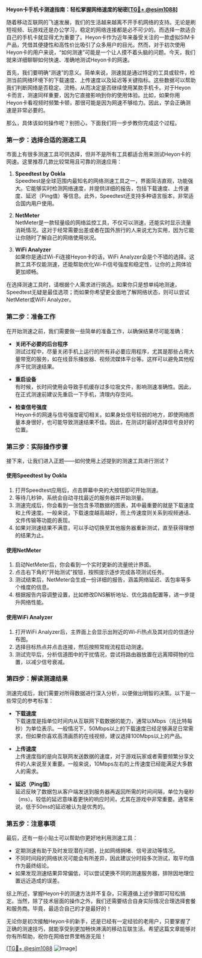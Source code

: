 **Heyon卡手机卡测速指南：轻松掌握网络速度的秘密[[TG💪+ @esim1088](https://t.me/s/esim1088)]**

随着移动互联网的飞速发展，我们的生活越来越离不开手机网络的支持。无论是刷短视频、玩游戏还是办公学习，稳定的网络连接都是必不可少的。而选择一款适合自己的手机卡就显得尤为重要了。Heyon卡作为近年来备受关注的一款虚拟SIM卡产品，凭借其便捷性和高性价比吸引了众多用户的目光。然而，对于初次使用Heyon卡的用户来说，“如何测速”可能是一个让人摸不着头脑的问题。今天，我们就来详细聊聊如何快速、准确地测试Heyon卡的网速。

首先，我们要明确“测速”的意义。简单来说，测速就是通过特定的工具或软件，检测当前网络环境下的下载速度、上传速度以及延迟等关键指标。这些数据可以帮助我们判断网络是否稳定、流畅，从而决定是否继续使用某款手机卡。对于Heyon卡而言，测速同样重要，因为它直接影响到你的使用体验。比如，如果你用Heyon卡看视频时频繁卡顿，那很可能是因为网速不够给力。因此，学会正确测速是非常必要的。

那么，具体该如何操作呢？别担心，下面我们将一步步教你完成这个过程。

### 第一步：选择合适的测速工具

市面上有很多测速工具可供选择，但并不是所有工具都适合用来测试Heyon卡的网速。这里推荐几款比较常用且可靠的测速应用：

1. **Speedtest by Ookla**  
   Speedtest是全球范围内最知名的网络测速工具之一，界面简洁直观，功能强大。它能够实时检测网络速度，并提供详细的报告，包括下载速度、上传速度、延迟（Ping值）等信息。此外，Speedtest还支持多种语言版本，非常适合国内用户使用。

2. **NetMeter**  
   NetMeter是一款轻量级的网络监控工具，不仅可以测速，还能实时显示流量消耗情况。这对于经常需要出差或者在国外旅行的人来说尤为实用，因为它能让你随时了解自己的网络使用状况。

3. **WiFi Analyzer**  
   如果你是通过Wi-Fi连接Heyon卡的话，WiFi Analyzer会是个不错的选择。这款工具不仅能测速，还能帮助优化Wi-Fi信号强度和稳定性，让你的上网体验更加顺畅。

在选择测速工具时，请根据个人需求进行挑选。如果你只是想单纯地测速，Speedtest无疑是最佳选项；而如果你希望更全面地了解网络状态，则可以尝试NetMeter或WiFi Analyzer。

### 第二步：准备工作

在开始测速之前，我们需要做一些简单的准备工作，以确保结果尽可能准确：

- **关闭不必要的后台程序**  
  测试过程中，尽量关闭手机上运行的所有非必要应用程序，尤其是那些占用大量带宽的服务，如在线音乐播放器、视频流媒体平台等。这样可以避免其他程序干扰测速结果。

- **重启设备**  
  有时候，长时间使用会导致手机缓存过多垃圾文件，影响测速准确性。因此，在正式测速前建议先重启一下手机，清理内存空间。

- **检查信号强度**  
  Heyon卡的网速与信号强度密切相关。如果身处信号较弱的地方，即使网络质量本身很好，也可能导致测速结果不佳。因此，在测试时最好选择信号良好的位置。

### 第三步：实际操作步骤

接下来，让我们进入正题——如何使用上述提到的测速工具进行测试？

#### 使用Speedtest by Ookla

1. 打开Speedtest应用后，点击屏幕中央的大按钮即可开始测速。
2. 等待几秒钟，系统会自动寻找最近的服务器并开始测量。
3. 测速完成后，你会看到一张包含多项数据的图表，其中最重要的就是下载速度和上传速度。一般来说，下载速度越高越好，而上传速度则关系到视频通话、文件传输等功能的表现。
4. 如果对测速结果不满意，可以手动切换至其他服务器重新测试，直至获得理想的结果为止。

#### 使用NetMeter

1. 启动NetMeter后，你会看到一个实时更新的流量统计界面。
2. 点击右下角的“开始测试”按钮，按照提示逐步完成各项测试任务。
3. 测试结束后，NetMeter会生成一份详细的报告，涵盖网络延迟、丢包率等多个维度的信息。
4. 根据报告内容调整设置，比如修改DNS解析地址、优化路由配置等，进一步提升网络性能。

#### 使用WiFi Analyzer

1. 打开WiFi Analyzer后，主界面上会显示出附近的Wi-Fi热点及其对应的信道分布图。
2. 选择目标热点并点击连接，然后按照常规流程启动测速。
3. 测试完毕后，分析信道图中的干扰情况，尝试将路由器放置在远离障碍物的位置，以减少信号衰减。

### 第四步：解读测速结果

测速完成后，我们需要对所得数据进行深入分析，以便做出明智的决策。以下是一些常见的参考标准：

- **下载速度**  
  下载速度是指单位时间内从互联网下载数据的能力，通常以Mbps（兆比特每秒）为单位表示。一般情况下，50Mbps以上的下载速度已经足够满足日常需求，但如果你喜欢高清画质的在线视频，建议选择100Mbps以上的产品。

- **上传速度**  
  上传速度指的是向互联网发送数据的速度，对于游戏玩家或者需要频繁分享文件的人来说至关重要。一般来说，10Mbps左右的上传速度已经能满足大多数人的需求。

- **延迟（Ping值）**  
  延迟反映了数据包从客户端发送到服务器再返回所需的时间间隔，单位为毫秒（ms）。较低的延迟意味着更快的响应时间，尤其在游戏中非常重要。通常来说，低于50ms的延迟被认为是优秀的。

### 第五步：注意事项

最后，还有一些小贴士可以帮助你更好地利用测速工具：

- 定期测速有助于及时发现潜在问题，比如网络拥堵、信号波动等情况。
- 不同时间段的网络状况可能会有所差异，因此建议分时段多次测试，取平均值作为最终结论。
- 如果发现测速结果异常偏低，可以尝试更换不同的测速服务器，排除因地理位置远近造成的误差。

综上所述，掌握Heyon卡的测速方法并不复杂，只需遵循上述步骤即可轻松搞定。当然，除了技术层面的操作之外，我们还需要结合自身实际情况合理选择套餐和服务商。毕竟，最适合自己的才是最好的！

无论你是初次接触Heyon卡的新手，还是已经有一定经验的老用户，只要掌握了正确的测速技巧，就能享受到更加畅快淋漓的移动互联生活。希望这篇文章能够对你有所帮助，祝你在网络世界里畅游无阻！

[[TG💪+ @esim1088](https://t.me/s/esim1088) ![Image](https://i.postimg.cc/4NQfJmqS/Snipaste-2025-05-13-00-14-12.png)]